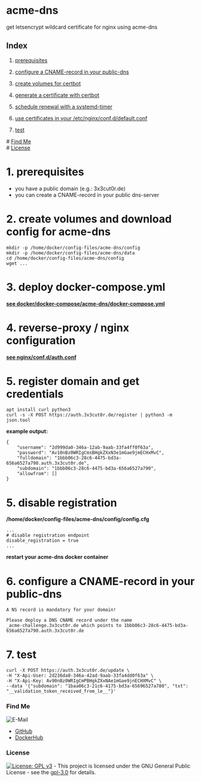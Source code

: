 # acme-dns

get letsencrypt wildcard certificate for nginx using acme-dns

## Index

1. [prerequisites](#prerequisites)
2. [configure a CNAME-record in your public-dns](#cname-record)  
3. [create volumes for certbot](#volumes)  
4. [generate a certificate with certbot](#generate)  

5. [schedule renewal with a systemd-timer](#renewal)  
6. [use certificates in your /etc/nginx/conf.d/default.conf](#default.conf)
7. [test](#test)

\# [Find Me](#findme)  
\# [License](#license)  

# 1. prerequisites <a name="prerequisites"></a>
* you have a public domain (e.g.: 3x3cut0r.de)
* you can create a CNAME-record in your public dns-server

# 2. create volumes and download config for acme-dns <a name="volumes"></a>
```shell
mkdir -p /home/docker/config-files/acme-dns/config
mkdir -p /home/docker/config-files/acme-dns/data
cd /home/docker/config-files/acme-dns/config
wget ...

```

# 3. deploy docker-compose.yml <a name="deploy"></a>  
**[see docker/docker-compose/acme-dns/docker-compose.yml](https://github.com/3x3cut0r/vps/blob/main/docker/compose/acme-dns/docker-compose.yml)**  

# 4. reverse-proxy / nginx configuration <a name="reverse-proxy"></a>  
**[see nginx/conf.d/auth.conf](https://github.com/3x3cut0r/vps/blob/main/nginx/conf.d/auth.conf)**  


# 5. register domain and get credentials <a name="register"></a>
```shell
apt install curl python3
curl -s -X POST https://auth.3x3cut0r.de/register | python3 -m json.tool

```

**example output:**  
```shell
{
    "username": "2d999da0-346a-12ab-9aab-33fa4ff0f63a",
    "password": "Av10nBz0WRIgCmsBHgkZXxN3e1mGae9jmECHxMvC",
    "fulldomain": "1bbb06c3-28c6-4475-bd3a-656a6527a790.auth.3x3cut0r.de",
    "subdomain": "1bbb06c3-28c6-4475-bd3a-656a6527a790",
    "allowfrom": []
}

```

# 5. disable registration <a name="register"></a>
**/home/docker/config-files/acme-dns/config/config.cfg**  
```shell
...
# disable registration endpoint
disable_registration = true
...

```
**restart your acme-dns docker container**  

# 6. configure a CNAME-record in your public-dns <a name="cname-record"></a>
```shell
A NS record is mandatory for your domain!

Please deploy a DNS CNAME record under the name
_acme-challenge.3x3cut0r.de which points to 1bbb06c3-28c6-4475-bd3a-656a6527a790.auth.3x3cut0r.de

```

# 7. test <a name="test"></a>
```shell
curl -X POST https://auth.3x3cut0r.de/update \
-H "X-Api-User: 2d236da0-346a-42ad-9aab-33fa4dd0f63a" \
-H "X-Api-Key: Av90nBz0WRIgCmPBHgkZXxNAe1mGae9jnECHXMvC" \
--data '{"subdomain": "1baa06c3-21c6-4175-bd3a-65696527a780", "txt": "__validation_token_received_from_le__"}'

```

### Find Me <a name="findme"></a>

![E-Mail](https://img.shields.io/badge/E--Mail-executor55%40gmx.de-red)
* [GitHub](https://github.com/3x3cut0r)
* [DockerHub](https://hub.docker.com/u/3x3cut0r)

### License <a name="license"></a>

[![License: GPL v3](https://img.shields.io/badge/License-GPLv3-blue.svg)](https://www.gnu.org/licenses/gpl-3.0) - This project is licensed under the GNU General Public License - see the [gpl-3.0](https://www.gnu.org/licenses/gpl-3.0.en.html) for details.
